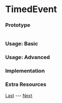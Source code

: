 # TimedEvent
### Prototype  
>```c++
>
>```
### Usage: Basic  


### Usage: Advanced  


### Implementation  


### Extra Resources  

[Last](https://www.github.com/Zomon333/SadBoat-Engine/tree/Linux-Refactor/docs/4-events/event.md) --- [Next](https://www.github.com/Zomon333/SadBoat-Engine/tree/Linux-Refactor/docs/4-events/recurringevent.md)